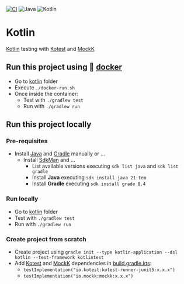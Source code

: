 [![CI](https://github.com/rogervinas/tests-everywhere/actions/workflows/kotlin.yml/badge.svg)](https://github.com/rogervinas/tests-everywhere/actions/workflows/kotlin.yml)
![Java](https://img.shields.io/badge/Java-21-blue?labelColor=black)
![Kotlin](https://img.shields.io/badge/Kotlin-1.9.20-blue?labelColor=black)

# Kotlin

[Kotlin](https://kotlinlang.org/) testing with [Kotest](https://kotest.io) and [MockK](https://mockk.io/)

## Run this project using 🐳 [docker](https://www.docker.com/)
* Go to [kotlin](kotlin) folder
* Execute `./docker-run.sh`
* Once inside the container:
    * Test with `./gradlew test`
    * Run with `./gradlew run`

## Run this project locally

### Pre-requisites
* Install [Java](https://openjdk.org/) and [Gradle](https://gradle.org/) manually or ...
    * Install [SdkMan](https://sdkman.io/) and ...
        * List available versions executing `sdk list java` and `sdk list gradle`
        * Install **Java** executing `sdk install java 21-tem`
        * Install **Gradle** executing `sdk install grade 8.4`

### Run locally
* Go to [kotlin](kotlin) folder
* Test with `./gradlew test`
* Run with `./gradlew run`

### Create project from scratch
* Create project using `gradle init --type kotlin-application --dsl kotlin --test-framework kotlintest`
* Add [Kotest](https://kotest.io) and [MockK](https://mockk.io/) dependencies in [build.gradle.kts](kotlin/build.gradle.kts):
    * `testImplementation("io.kotest:kotest-runner-junit5:x.x.x")`
    * `testImplementation("io.mockk:mockk:x.x.x")`

